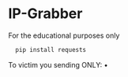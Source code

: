 # IP-Grabber
For the educational purposes only

```sh
  pip install requests
  ```

To victim you sending ONLY:
•
